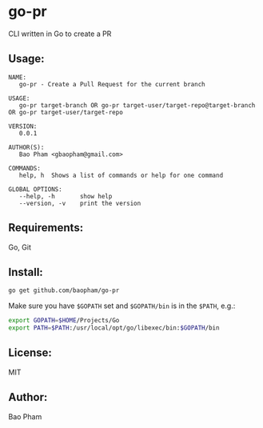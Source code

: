 go-pr
=====
CLI written in Go to create a PR

Usage:
------

```
NAME:
   go-pr - Create a Pull Request for the current branch

USAGE:
   go-pr target-branch OR go-pr target-user/target-repo@target-branch OR go-pr target-user/target-repo

VERSION:
   0.0.1

AUTHOR(S):
   Bao Pham <gbaopham@gmail.com>

COMMANDS:
   help, h	Shows a list of commands or help for one command

GLOBAL OPTIONS:
   --help, -h		show help
   --version, -v	print the version
```


Requirements:
-------------
Go, Git

Install:
--------

```bash
go get github.com/baopham/go-pr
```

Make sure you have `$GOPATH` set and `$GOPATH/bin` is in the `$PATH`, e.g.:

```bash
export GOPATH=$HOME/Projects/Go
export PATH=$PATH:/usr/local/opt/go/libexec/bin:$GOPATH/bin
```

License:
--------
MIT

Author:
-------
Bao Pham
